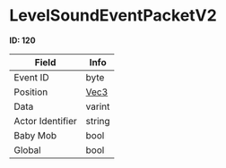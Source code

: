 # LevelSoundEventPacketV2

__ID: 120__



<table><thead><tr><th>Field</th><th>Info</th></tr></thead><tbody>
<tr><td>Event ID</td><td>byte</td></tr>
<tr><td>Position</td><td><a href="../types/Vec3.md">Vec3</a></td></tr>
<tr><td>Data</td><td>varint</td></tr>
<tr><td>Actor Identifier</td><td>string</td></tr>
<tr><td>Baby Mob</td><td>bool</td></tr>
<tr><td>Global</td><td>bool</td></tr>
</tbody></table>